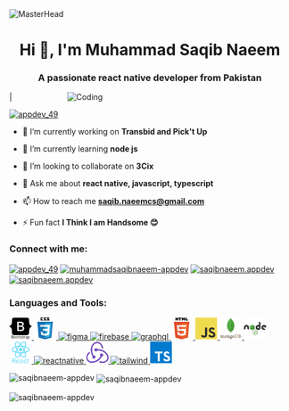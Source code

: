 
<img src="https://miro.medium.com/v2/resize:fit:4800/format:webp/0*FGD6BUzzZs1VJLuY.gif" alt="MasterHead" width="1200" height="500" >

<h1 align="center">Hi 👋, I'm Muhammad Saqib Naeem</h1>
<h3 align="center">A passionate react native developer from Pakistan</h3>


   |<img align="right" alt="Coding" width="400" src="https://cdn.dribbble.com/users/1162077/screenshots/3848914/programmer.gif">
 



<p align="left"> <a href="https://twitter.com/appdev_49" target="blank"><img src="https://img.shields.io/twitter/follow/appdev_49?logo=twitter&style=for-the-badge" alt="appdev_49" /></a> </p>

- 🔭 I’m currently working on **Transbid and Pick't Up**

- 🌱 I’m currently learning **node js**

- 👯 I’m looking to collaborate on **3Cix**

- 💬 Ask me about **react native, javascript, typescript**

- 📫 How to reach me **saqib.naeemcs@gmail.com**

- ⚡ Fun fact **I Think I am Handsome 😊**

<h3 align="left">Connect with me:</h3>
<p align="left">
<a href="https://twitter.com/appdev_49" target="blank"><img align="center" src="https://raw.githubusercontent.com/rahuldkjain/github-profile-readme-generator/master/src/images/icons/Social/twitter.svg" alt="appdev_49" height="30" width="40" /></a>
<a href="https://linkedin.com/in/muhammadsaqibnaeem-appdev" target="blank"><img align="center" src="https://raw.githubusercontent.com/rahuldkjain/github-profile-readme-generator/master/src/images/icons/Social/linked-in-alt.svg" alt="muhammadsaqibnaeem-appdev" height="30" width="40" /></a>
<a href="https://fb.com/saqibnaeem.appdev" target="blank"><img align="center" src="https://raw.githubusercontent.com/rahuldkjain/github-profile-readme-generator/master/src/images/icons/Social/facebook.svg" alt="saqibnaeem.appdev" height="30" width="40" /></a>
<a href="https://instagram.com/saqibnaeem.appdev" target="blank"><img align="center" src="https://raw.githubusercontent.com/rahuldkjain/github-profile-readme-generator/master/src/images/icons/Social/instagram.svg" alt="saqibnaeem.appdev" height="30" width="40" /></a>
</p>

<h3 align="left">Languages and Tools:</h3>
<p align="left"> <a href="https://getbootstrap.com" target="_blank" rel="noreferrer"> <img src="https://raw.githubusercontent.com/devicons/devicon/master/icons/bootstrap/bootstrap-plain-wordmark.svg" alt="bootstrap" width="40" height="40"/> </a> <a href="https://www.w3schools.com/css/" target="_blank" rel="noreferrer"> <img src="https://raw.githubusercontent.com/devicons/devicon/master/icons/css3/css3-original-wordmark.svg" alt="css3" width="40" height="40"/> </a> <a href="https://www.figma.com/" target="_blank" rel="noreferrer"> <img src="https://www.vectorlogo.zone/logos/figma/figma-icon.svg" alt="figma" width="40" height="40"/> </a> <a href="https://firebase.google.com/" target="_blank" rel="noreferrer"> <img src="https://www.vectorlogo.zone/logos/firebase/firebase-icon.svg" alt="firebase" width="40" height="40"/> </a> <a href="https://graphql.org" target="_blank" rel="noreferrer"> <img src="https://www.vectorlogo.zone/logos/graphql/graphql-icon.svg" alt="graphql" width="40" height="40"/> </a> <a href="https://www.w3.org/html/" target="_blank" rel="noreferrer"> <img src="https://raw.githubusercontent.com/devicons/devicon/master/icons/html5/html5-original-wordmark.svg" alt="html5" width="40" height="40"/> </a> <a href="https://developer.mozilla.org/en-US/docs/Web/JavaScript" target="_blank" rel="noreferrer"> <img src="https://raw.githubusercontent.com/devicons/devicon/master/icons/javascript/javascript-original.svg" alt="javascript" width="40" height="40"/> </a> <a href="https://www.mongodb.com/" target="_blank" rel="noreferrer"> <img src="https://raw.githubusercontent.com/devicons/devicon/master/icons/mongodb/mongodb-original-wordmark.svg" alt="mongodb" width="40" height="40"/> </a> <a href="https://nodejs.org" target="_blank" rel="noreferrer"> <img src="https://raw.githubusercontent.com/devicons/devicon/master/icons/nodejs/nodejs-original-wordmark.svg" alt="nodejs" width="40" height="40"/> </a> <a href="https://reactjs.org/" target="_blank" rel="noreferrer"> <img src="https://raw.githubusercontent.com/devicons/devicon/master/icons/react/react-original-wordmark.svg" alt="react" width="40" height="40"/> </a> <a href="https://reactnative.dev/" target="_blank" rel="noreferrer"> <img src="https://reactnative.dev/img/header_logo.svg" alt="reactnative" width="40" height="40"/> </a> <a href="https://redux.js.org" target="_blank" rel="noreferrer"> <img src="https://raw.githubusercontent.com/devicons/devicon/master/icons/redux/redux-original.svg" alt="redux" width="40" height="40"/> </a> <a href="https://tailwindcss.com/" target="_blank" rel="noreferrer"> <img src="https://www.vectorlogo.zone/logos/tailwindcss/tailwindcss-icon.svg" alt="tailwind" width="40" height="40"/> </a> <a href="https://www.typescriptlang.org/" target="_blank" rel="noreferrer"> <img src="https://raw.githubusercontent.com/devicons/devicon/master/icons/typescript/typescript-original.svg" alt="typescript" width="40" height="40"/> </a> </p>

<p><img align="left" src="https://github-readme-stats.vercel.app/api/top-langs?username=saqibnaeem-appdev&show_icons=true&locale=en&layout=compact" alt="saqibnaeem-appdev" /></p>

<p>&nbsp;<img align="center" src="https://github-readme-stats.vercel.app/api?username=saqibnaeem-appdev&show_icons=true&locale=en" alt="saqibnaeem-appdev" /></p>

<p><img align="center" src="https://github-readme-streak-stats.herokuapp.com/?user=saqibnaeem-appdev&" alt="saqibnaeem-appdev" /></p>
